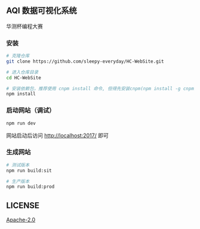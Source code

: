 ## AQI 数据可视化系统

华测杯编程大赛

### 安装

```bash
# 克隆仓库
git clone https://github.com/sleepy-everyday/HC-WebSite.git

# 进入仓库目录
cd HC-WebSite

# 安装依赖包，推荐使用 cnpm install 命令, 但得先安装cnpm(npm install -g cnpm)
npm install
```

### 启动网站（调试）

```bash
npm run dev
```

网站启动后访问 [http://localhost:2017/](http://localhost:2017/) 即可

### 生成网站

```bash
# 测试版本
npm run build:sit

# 生产版本
npm run build:prod
```

## LICENSE

[Apache-2.0](http://www.apache.org/licenses/)